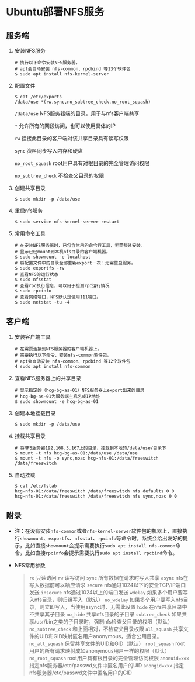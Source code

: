 # Ubuntu部署NFS服务

## 服务端

1. 安装NFS服务

   ```shell
   # 执行以下命令安装NFS服务器，
   # apt会自动安装 nfs-common、rpcbind 等13个软件包
   $ sudo apt install nfs-kernel-server
   ```

2. 配置文件

   ```shell
   $ cat /etc/exports
   /data/use *(rw,sync,no_subtree_check,no_root_squash)
   ```

   `/data/use` NFS服务器端的目录，用于与nfs客户端共享

   `*`  允许所有的网段访问，也可以使用具体的IP

   `rw`  挂接此目录的客户端对该共享目录具有读写权限

   `sync`  资料同步写入内存和硬盘

   `no_root_squash`  root用户具有对根目录的完全管理访问权限

   `no_subtree_check`  不检查父目录的权限

3. 创建共享目录

   ```shell
   $ sudo mkdir -p /data/use
   ```

4. 重启nfs服务

   ```shell
   $ sudo service nfs-kernel-server restart
   ```

5. 常用命令工具

   ```shell
   # 在安装NFS服务器时，已包含常用的命令行工具，无需额外安装。
   # 显示已经mount到本机nfs目录的客户端机器。
   $ sudo showmount -e localhost
   # 将配置文件中的目录全部重新export一次！无需重启服务。
   $ sudo exportfs -rv
   # 查看NFS的运行状态
   $ sudo nfsstat
   # 查看rpc执行信息，可以用于检测rpc运行情况
   $ sudo rpcinfo
   # 查看网络端口，NFS默认是使用111端口。
   $ sudo netstat -tu -4
   ```

   

## 客户端

1. 安装客户端工具

   ```shell
   # 在需要连接到NFS服务器的客户端机器上，
   # 需要执行以下命令，安装nfs-common软件包。
   # apt会自动安装 nfs-common、rpcbind 等12个软件包
   4 sudo apt install nfs-common
   ```

2. 查看NFS服务器上的共享目录

   ```shell
   # 显示指定的（hcg-bg-as-01）NFS服务器上export出来的目录
   # hcg-bg-as-01为服务端主机名或IP地址
   $ sudo showmount -e hcg-bg-as-01
   ```

3. 创建本地挂载目录

   ```shell
   $ sudo mkdir -p /data/use
   ```

4. 挂载共享目录

   ```shell
   # 将NFS服务器192.168.3.167上的目录，挂载到本地的/data/use/目录下
   $ mount -t nfs hcg-bg-as-01:/data/use /data/use
   $ mount -t nfs -o sync,noac hcg-nfs-01:/data/freeswitch /data/freeswitch
   ```

5. 自动挂载

   ```shell
   $ cat /etc/fstab
   hcg-nfs-01:/data/freeswitch /data/freeswitch nfs defaults 0 0
   hcg-nfs-01:/data/freeswitch /data/freeswitch nfs sync,noac 0 0
   ```

   

## 附录

- 注：在没有安装`nfs-common`或者`nfs-kernel-server`软件包的机器上，直接执行`showmount`、`exportfs`、`nfsstat`、`rpcinfo`等命令时，系统会给出友好的提示，比如直接`showmount`会提示需要执行`sudo apt install nfs-common`命令，比如直接`rpcinfo`会提示需要执行`sudo apt install rpcbind`命令。

- NFS常用参数

  > `ro`    只读访问
  > `rw`    读写访问
  > `sync`    所有数据在请求时写入共享
  > `async`    nfs在写入数据前可以响应请求
  > `secure`    nfs通过1024以下的安全TCP/IP端口发送
  > `insecure`    nfs通过1024以上的端口发送
  > `wdelay`    如果多个用户要写入nfs目录，则归组写入（默认）
  > `no_wdelay`    如果多个用户要写入nfs目录，则立即写入，当使用async时，无需此设置
  > `hide`    在nfs共享目录中不共享其子目录
  > `no_hide`    共享nfs目录的子目录
  > `subtree_check`    如果共享/usr/bin之类的子目录时，强制nfs检查父目录的权限（默认）
  > `no_subtree_check`    和上面相对，不检查父目录权限
  > `all_squash`    共享文件的UID和GID映射匿名用户anonymous，适合公用目录。
  > `no_all_squash`    保留共享文件的UID和GID（默认）
  > `root_squash`    root用户的所有请求映射成如anonymous用户一样的权限（默认）
  > `no_root_squash`    root用户具有根目录的完全管理访问权限
  > `anonuid=xxx`    指定nfs服务器/etc/passwd文件中匿名用户的UID
  > `anongid=xxx`    指定nfs服务器/etc/passwd文件中匿名用户的GID

